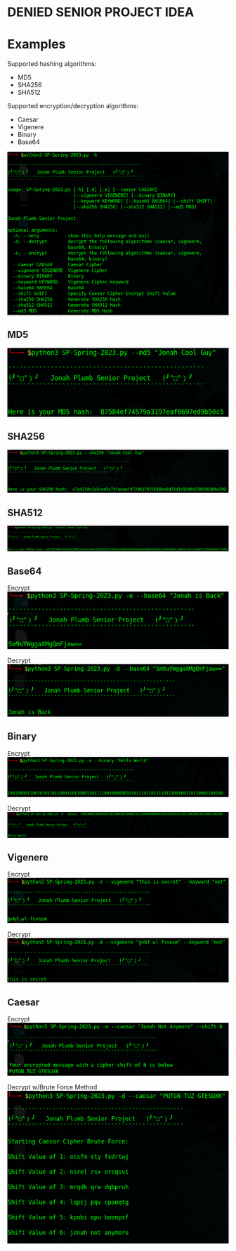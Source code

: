 # DENIED SENIOR PROJECT IDEA

# Examples
Supported hashing algorithms: 
- MD5
- SHA256
- SHA512 <br>

Supported encryption/decryption algorithms:
- Caesar
- Vigenere
- Binary
- Base64<br>

![tac-h](./images/tac-h.PNG)
</br>

## MD5 
![md5](./images/md5.PNG)
</br>

## SHA256
![SHA256](./images/sha256.PNG)
</br>

## SHA512 
![SHA512](./images/sha512.PNG)
</br>

## Base64
Encrypt <br>
![base64e](./images/base64-encrypt.PNG)
</br>

Decrypt <br>
![base64d](./images/base64-decrypt.PNG)
</br>

## Binary
Encrypt <br>
![bine](./images/binary-encrypt.PNG)
</br>

Decrypt <br>
![bind](./images/binary-decrypt.PNG)
</br>

## Vigenere
Encrypt <br>
![vege](./images/vigenere-encrypt.PNG)
</br>

Decrypt <br>
![vegd](./images/vigenere-decrypt.PNG)
</br>

## Caesar
Encrypt <br>
![caesar](./images/caesar-encrypt.PNG)
</br>

Decrypt w/Brute Force Method <br>
![brute](./images/caesar-brute.PNG)
</br>





